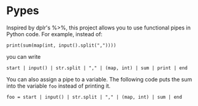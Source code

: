 # Pypes

Inspired by dplr's %>%, this project allows you to use functional pipes in
Python code. For example, instead of:

    print(sum(map(int, input().split(","))))

you can write

    start | input() | str.split | "," | (map, int) | sum | print | end

You can also assign a pipe to a variable. The following code puts the sum into
the variable `foo` instead of printing it.

    foo = start | input() | str.split | "," | (map, int) | sum | end
